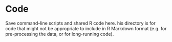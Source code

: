 # Code

Save command-line scripts and shared R code here. his directory is for code that might not be appropriate to include 
in R Markdown format (e.g. for pre-processing the data, or for long-running code).
